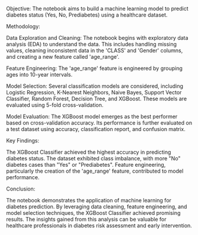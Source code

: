 Objective: The notebook aims to build a machine learning model to predict diabetes status (Yes, No, Prediabetes) using a healthcare dataset.

Methodology:

Data Exploration and Cleaning: The notebook begins with exploratory data analysis (EDA) to understand the data. This includes handling missing values, cleaning inconsistent data in the 'CLASS' and 'Gender' columns, and creating a new feature called 'age_range'.

Feature Engineering: The 'age_range' feature is engineered by grouping ages into 10-year intervals.

Model Selection: Several classification models are considered, including Logistic Regression, K-Nearest Neighbors, Naive Bayes, Support Vector Classifier, Random Forest, Decision Tree, and XGBoost. These models are evaluated using 5-fold cross-validation.

Model Evaluation: The XGBoost model emerges as the best performer based on cross-validation accuracy. Its performance is further evaluated on a test dataset using accuracy, classification report, and confusion matrix.

Key Findings:

The XGBoost Classifier achieved the highest accuracy in predicting diabetes status.
The dataset exhibited class imbalance, with more "No" diabetes cases than "Yes" or "Prediabetes".
Feature engineering, particularly the creation of the 'age_range' feature, contributed to model performance.

Conclusion:

The notebook demonstrates the application of machine learning for diabetes prediction. By leveraging data cleaning, feature engineering, and model selection techniques, the XGBoost Classifier achieved promising results. The insights gained from this analysis can be valuable for healthcare professionals in diabetes risk assessment and early intervention.
